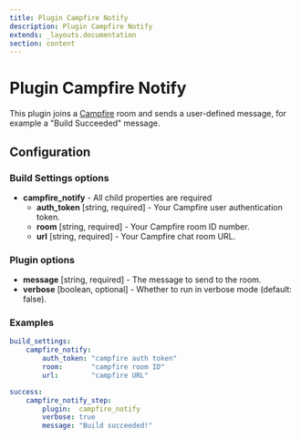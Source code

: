 ```yaml
---
title: Plugin Campfire Notify
description: Plugin Campfire Notify
extends: _layouts.documentation
section: content
---
```


Plugin Campfire Notify
======================

This plugin joins a [Campfire](https://campfirenow.com/) room and sends a user-defined message, for example a 
"Build Succeeded" message.

Configuration
-------------

### Build Settings options

* **campfire_notify** - All child properties are required
    * **auth_token** [string, required] - Your Campfire user authentication token.
    * **room** [string, required] - Your Campfire room ID number.
    * **url** [string, required] - Your Campfire chat room URL.

### Plugin options

* **message** [string, required] - The message to send to the room.
* **verbose** [boolean, optional] - Whether to run in verbose mode (default: false).

### Examples

```yml
build_settings:
    campfire_notify:
        auth_token: "campfire auth token"
        room:       "campfire room ID"
        url:        "campfire URL"

success:
    campfire_notify_step:
        plugin:  campfire_notify
        verbose: true
        message: "Build succeeded!"
```
